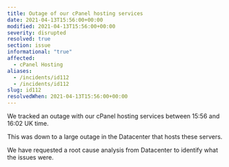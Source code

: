 ```yaml
---
title: Outage of our cPanel hosting services
date: 2021-04-13T15:56:00+00:00
modified: 2021-04-13T15:56:00+00:00
severity: disrupted
resolved: true
section: issue
informational: "true"
affected:
  - cPanel Hosting
aliases:
  - /incidents/id112
  - /incidents/id112
slug: id112
resolvedWhen: 2021-04-13T15:56:00+00:00
---
```


We tracked an outage with our cPanel hosting services between 15:56 and 16:02 UK time.

This was down to a large outage in the Datacenter that hosts these servers.

We have requested a root cause analysis from Datacenter to identify what the issues were.

